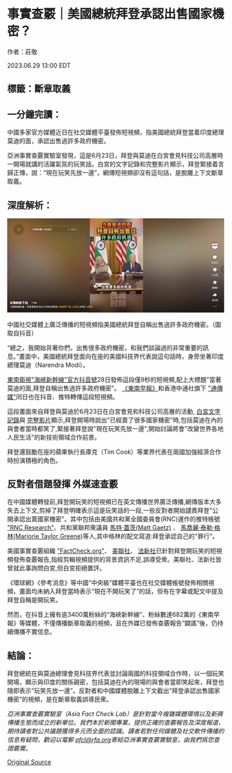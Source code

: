 # 事實查覈｜美國總統拜登承認出售國家機密？

作者：莊敬

2023.06.29 13:00 EDT

## 標籤：斷章取義

## 一分鐘完讀：

中國多家官方媒體近日在社交媒體平臺發佈短視頻，指美國總統拜登當着印度總理莫迪的面，承認出售過許多政府機密。

亞洲事實查覈實驗室發現，這是6月23日，拜登與莫迪在白宮會見科技公司高層時一開場就講的活躍氣氛的玩笑話。白宮的文字記錄和完整影片顯示，拜登緊接着言歸正傳，說：“現在玩笑先放一邊”，網傳短視頻卻沒有這句話，是脫離上下文斷章取義。

## 深度解析：

![中國社交媒體上廣泛傳播的短視頻指美國總統拜登自稱出售過許多政府機密。（圖取自抖音）](images/V7S2HGQBLC7ADJVVB74Z4CUTKA.png)

中國社交媒體上廣泛傳播的短視頻指美國總統拜登自稱出售過許多政府機密。（圖取自抖音）

“總之，我開始背著你們，出售很多政府機密，和我們談論過的非常重要的訊息。”畫面中，美國總統拜登面向在座的美國科技界代表說這句話時，身旁坐著印度總理莫迪（Narendra Modi）。

[東南衛視"海峽新幹線"官方抖音號](https://twitter.com/TongMediaHK/status/1673861161304096768)28日發佈這段僅9秒的短視頻,配上大標題"當著莫迪的面,拜登自稱出售過許多政府機密"。 [《東南早報》](https://www.douyin.com/video/7249544527478885636)和香港中通社旗下 ["通傳媒"](https://twitter.com/TongMediaHK/status/1673861161304096768)同日也在抖音、推特轉傳這段短視頻。

這段畫面來自拜登與莫迪於6月23日在白宮會見和科技公司高層的活動, [白宮文字記錄](https://www.whitehouse.gov/briefing-room/speeches-remarks/2023/06/23/remarks-by-president-biden-and-prime-minister-modi-of-the-republic-of-india-in-meeting-with-senior-officials-and-ceos-of-technology-companies/)與 [完整影片](https://www.google.com/search?q=President+Biden+and+Prime+Minister+Modi+of+the+Republic+of+India+in+Meeting+with+Senior+Officials+and+CEOs+of+Technology+Companies&source=hp&ei=obOdZP2hFZGu5NoP-byMoAE&iflsig=AOEireoAAAAAZJ3BseJ6soMryLiQ7cucLNeifHuI5fqW&ved=0ahUKEwi99sKx9ej_AhURF1kFHXkeAxQQ4dUDCAs&uact=5&oq=President+Biden+and+Prime+Minister+Modi+of+the+Republic+of+India+in+Meeting+with+Senior+Officials+and+CEOs+of+Technology+Companies&gs_lcp=Cgdnd3Mtd2l6EANQAFgAYABoAHAAeACAAQCIAQCSAQCYAQCgAQKgAQE&sclient=gws-wiz#fpstate=ive&vld=cid:defaca7b,vid:xxlKUl-z368)顯示,拜登開場時說出"已經賣了很多國家機密"時,包括莫迪在內的與會者當時都笑了,緊接著拜登說"現在玩笑先放一邊",開始討論將會"改變世界各地人民生活"的新技術領域合作前景。

拜登還鼓勵在座的蘋果執行長庫克（Tim Cook）等業界代表在兩國加強經濟合作時扮演積極的角色。

## 反對者借題發揮 外媒速查覈

在中國媒體轉發前,拜登開玩笑的短視頻已在英文傳播世界廣泛傳播,網傳版本大多失去上下文,剪掉了拜登明確表示這是玩笑話的一段,一些反對者開始譴責拜登"公開承認出賣國家機密"。其中包括由美國共和黨全國委員會(RNC)運作的推特帳號 ["RNC Research"](https://twitter.com/RNCResearch/status/1673436267634388992)、共和黨聯邦衆議員 [馬特·蓋茨(Matt Gaetz)](https://twitter.com/mattgaetz/status/1673462794258096129) 、 [馬喬麗·泰勒·格林(Marjorie Taylor Greene)](https://twitter.com/RepMTG/status/1673446541523136513)等人,其中格林的配文寫道:拜登承認自己的"罪行"。

美國事實查覈組織 ["FactCheck.org"](https://www.factcheck.org/2023/06/misleading-online-posts-distort-bidens-joke-at-meeting-with-indian-prime-minister/)、 [美聯社](https://apnews.com/article/fact-check-biden-india-modi-microsoft-google-738627587204)、 [法新社](https://factcheck.afp.com/doc.afp.com.33L82KV?utm_source=headtopics&utm_medium=news&utm_campaign=2023-06-28)已針對拜登開玩笑的短視頻發佈查覈報告,指經剪輯視頻提供的背景資訊不足,誤導受衆。美聯社、法新社皆曾就此事詢問白宮,但白宮拒絕置評。

《環球網》《參考消息》等中國“中央級”媒體平臺也在社交媒體帳號發佈相關視頻，畫面均未納入拜登當時表示“現在不開玩笑了”的話，但有在字幕或配文中提及拜登自稱是開玩笑。

然而，在抖音上擁有逾3400萬粉絲的“海峽新幹線”、粉絲數達682萬的《東南早報》等媒體，不僅傳播斷章取義的視頻，且在外媒已發佈查覈報告“闢謠”後，仍持續傳播不實信息。

## 結論：

拜登總統在與莫迪總理會見科技界代表並討論兩國的科技領域合作時，以一個玩笑開場，顯示與印度的關係親密，包括莫迪在內的現場的與會者當即笑起來，拜登也隨即表示“玩笑先放一邊”。反對者和中國媒體脫離上下文截出“拜登承認出售國家機密”的視頻，是在斷章取義誤導民衆。

*亞洲事實查覈實驗室（Asia Fact Check Lab）是針對當今複雜媒體環境以及新興傳播生態而成立的新單位。我們本於新聞專業，提供正確的查覈報告及深度報道，期待讀者對公共議題獲得多元而全面的認識。讀者若對任何媒體及社交軟件傳播的信息有疑問，歡迎以電郵 [afcl@rfa.org](http://afcl@rfa.org)寄給亞洲事實查覈實驗室，由我們爲您查證覈實。*



[Original Source](https://www.rfa.org/mandarin/shishi-hecha/hc-06292023125747.html)